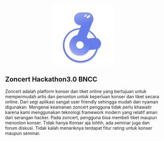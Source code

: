 <p align="center"><a href="https://github.com/andarutr/zoncert-hackathon3.0-bncc" target="_blank"><img src="https://github.com/andarutr/zoncert-hackathon3.0-bncc/blob/main/public/img/logo.png" width="200"></a></p>

## Zoncert Hackathon3.0 BNCC
Zoncert adalah platform konser dan tiket online yang bertujuan untuk mempermudah artis dan penonton untuk keperluan konser dan tiket secara online. Dari segi aplikasi sangat user friendly sehingga mudah dan nyaman digunakan. Mengenai keamanan zoncert pengguna tidak perlu khawatir karena kami menggunakan teknologi framework modern yang relatif aman dari serangan hacker. Pada zoncert, pengguna bisa membeli tiket maupun menonton konser. Tidak hanya Konser aja lohhh, ada seminar juga dan forum diskusi. Tidak kalah menariknya terdapat fitur rating untuk konser maupun seminar.
